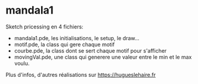 # mandala1
Sketch pricessing en 4 fichiers:
- mandala1.pde, les initialisations, le setup, le draw...
- motif.pde, la class qui gere chaque motif
- courbe.pde, la class dont se sert chaque motif pour s'afficher
- movingVal.pde, une class qui generere une valeur entre le min et le max voulu.

Plus d'infos, d'autres réalisations sur https://hugueslehaire.fr
